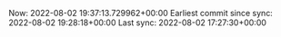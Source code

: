 Now: 2022-08-02 19:37:13.729962+00:00 Earliest commit since sync: 2022-08-02 19:28:18+00:00 Last sync: 2022-08-02 17:27:30+00:00
